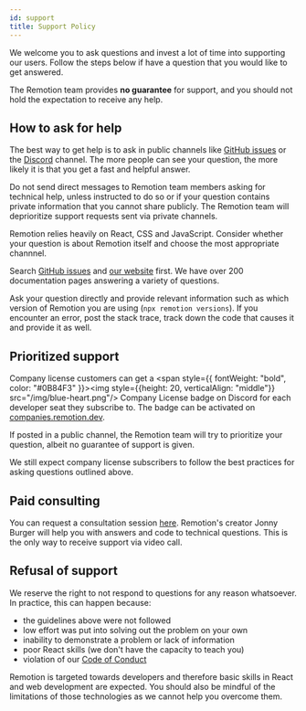 ```yaml
---
id: support
title: Support Policy
---
```


We welcome you to ask questions and invest a lot of time into supporting our users. Follow the steps below if have a question that you would like to get answered.

The Remotion team provides **no guarantee** for support, and you should not hold the expectation to receive any help.

## How to ask for help

The best way to get help is to ask in public channels like [GitHub issues](https://github.com/remotion-dev/remotion/issues) or the [Discord](https://remotion.dev/discord) channel. The more people can see your question, the more likely it is that you get a fast and helpful answer.

Do not send direct messages to Remotion team members asking for technical help, unless instructed to do so or if your question contains private information that you cannot share publicly. The Remotion team will deprioritize support requests sent via private channels.

Remotion relies heavily on React, CSS and JavaScript. Consider whether your question is about Remotion itself and choose the most appropriate channnel.

Search [GitHub issues](https://github.com/remotion-dev/remotion/issues) and [our website](/search) first. We have over 200 documentation pages answering a variety of questions.

Ask your question directly and provide relevant information such as which version of Remotion you are using (`npx remotion versions`). If you encounter an error, post the stack trace, track down the code that causes it and provide it as well.

## Prioritized support

Company license customers can get a <span style={{
  fontWeight: "bold",
  color: "#0B84F3"
}}><img style={{height: 20, verticalAlign: "middle"}} src="/img/blue-heart.png"/> Company License</span> badge on Discord for each developer seat they subscribe to. The badge can be activated on [companies.remotion.dev](https://companies.remotion.dev).

If posted in a public channel, the Remotion team will try to prioritize your question, albeit no guarantee of support is given.

We still expect company license subscribers to follow the best practices for asking questions outlined above.

## Paid consulting

You can request a consultation session [here](https://cal.com/remotion). Remotion's creator Jonny Burger will help you with answers and code to technical questions. This is the only way to receive support via video call.

## Refusal of support

We reserve the right to not respond to questions for any reason whatsoever.
In practice, this can happen because:

- the guidelines above were not followed
- low effort was put into solving out the problem on your own
- inability to demonstrate a problem or lack of information
- poor React skills (we don't have the capacity to teach you)
- violation of our [Code of Conduct](https://remotion.dev/coc)

Remotion is targeted towards developers and therefore basic skills in React and web development are expected. You should also be mindful of the limitations of those technologies as we cannot help you overcome them.
